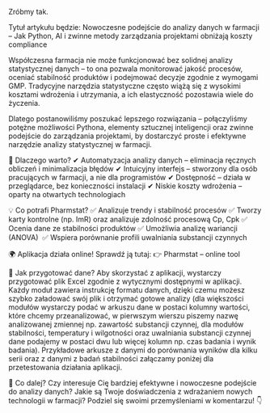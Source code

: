 Zróbmy tak.

Tytuł artykułu będzie: Nowoczesne podejście do analizy danych w farmacji – Jak Python, AI i zwinne metody zarządzania projektami obniżają koszty compliance



Współczesna farmacja nie może funkcjonować bez solidnej analizy statystycznej danych – to ona pozwala monitorować jakość procesów, oceniać stabilność produktów i podejmować decyzje zgodnie z wymogami GMP. Tradycyjne narzędzia statystyczne często wiążą się z wysokimi kosztami wdrożenia i utrzymania, a ich elastyczność pozostawia wiele do życzenia.

Dlatego postanowiliśmy poszukać lepszego rozwiązania –  połączyliśmy potężne możliwości Pythona, elementy sztucznej inteligencji oraz zwinne podejście do zarządzania projektami, by dostarczyć proste i efektywne narzędzie analizy statystycznej w farmacji.

🔹 Dlaczego warto?
✔ Automatyzacja analizy danych – eliminacja ręcznych obliczeń i minimalizacja błędów
✔ Intuicyjny interfejs – stworzony dla osób pracujących w farmacji, a nie dla programistów
✔ Dostępność – działa w przeglądarce, bez konieczności instalacji
✔ Niskie koszty wdrożenia – oparty na otwartych technologiach

💡 Co potrafi Pharmstat? ✅ Analizuje trendy i stabilność procesów ✅ Tworzy karty kontrolne (np. ImR) oraz analizuje zdolność procesową Cp, Cpk ✅ Ocenia dane ze stabilności produktów ✅ Umożliwia analizę wariancji (ANOVA)  ✅ Wspiera porównanie profili uwalniania substancji czynnych

🌍 Aplikacja działa online! Sprawdź ją tutaj:
👉 Pharmstat – online tool

🔹 Jak przygotować dane? Aby skorzystać z aplikacji, wystarczy przygotować plik Excel zgodnie z wytycznymi dostępnymi w aplikacji. Każdy moduł zawiera instrukcję formatu danych, dzięki czemu możesz szybko załadować swój plik i otrzymać gotowe analizy (dla większości modułów wystarczy podać w arkuszu dane w postaci kolumny wartości, które chcemy przeanalizować, w pierwszym wierszu piszemy nazwę analizowanej zmiennej np. zawartość substancji czynnej, dla modułów stabilności, temperatury i wilgotności oraz uwalniania substancji czynnej dane podajemy w postaci dwu lub więcej kolumn np. czas badania i wynik badania). Przykładowe arkusze z danymi do porównania wyników dla kilku serii oraz z danymi z badań stabilności załączamy poniżej dla przetestowania działania aplikacji.

📢 Co dalej? Czy interesuje Cię bardziej efektywne i nowoczesne podejście do analizy danych? Jakie są Twoje doświadczenia z wdrażaniem nowych technologii w farmacji? Podziel się swoimi przemyśleniami w komentarzu! 👇
